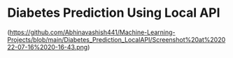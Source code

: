 # Diabetes Prediction Using Local API
(https://github.com/Abhinavashish441/Machine-Learning-Projects/blob/main/Diabetes_Prediction_LocalAPI/Screenshot%20at%202022-07-16%2020-16-43.png)
